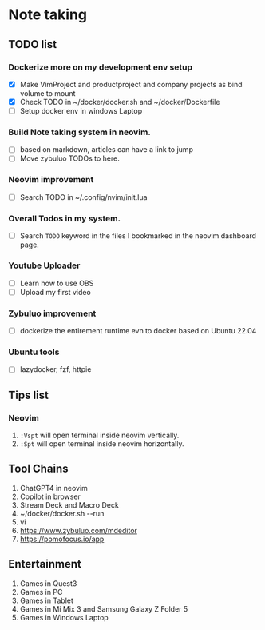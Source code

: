 # Note taking

## TODO list

### Dockerize more on my development env setup

- [x] Make VimProject and productproject and company projects as bind volume to mount
- [x] Check TODO in ~/docker/docker.sh and ~/docker/Dockerfile
- [ ] Setup docker env in windows Laptop

### Build Note taking system in neovim.

- [ ] based on markdown, articles can have a link to jump
- [ ] Move zybuluo TODOs to here.

### Neovim improvement

- [ ] Search TODO in ~/.config/nvim/init.lua

### Overall Todos in my system.

- [ ] Search `TODO` keyword in the files I bookmarked in the neovim dashboard page.

### Youtube Uploader

- [ ] Learn how to use OBS
- [ ] Upload my first video

### Zybuluo improvement
 
- [ ] dockerize the entirement runtime evn to docker based on Ubuntu 22.04

### Ubuntu tools

- [ ] lazydocker, fzf, httpie

## Tips list

### Neovim

1. `:Vspt` will open terminal inside neovim vertically.
2. `:Spt` will open terminal inside neovim horizontally.

## Tool Chains

1. ChatGPT4 in neovim
2. Copilot in browser
3. Stream Deck and Macro Deck
4. ~/docker/docker.sh --run
5. vi
5. https://www.zybuluo.com/mdeditor
6. https://pomofocus.io/app


## Entertainment

1. Games in Quest3
2. Games in PC
3. Games in Tablet
4. Games in Mi Mix 3 and Samsung Galaxy Z Folder 5
5. Games in Windows Laptop

